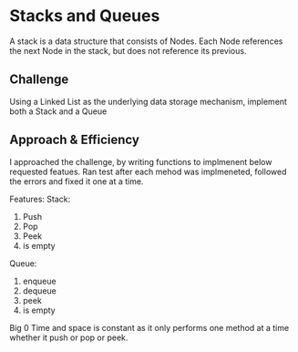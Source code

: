 # Stacks and Queues
A stack is a data structure that consists of Nodes. Each Node references the next Node in the stack, but does not reference its previous.

## Challenge
Using a Linked List as the underlying data storage mechanism, implement both a Stack and a Queue

## Approach & Efficiency
I approached the challenge, by writing functions to implmenent below requested featues. Ran test after each mehod was implmeneted, followed the errors and fixed it one at a time.

Features:
 Stack:
 1. Push
 2. Pop
 3. Peek
 4. is empty

 Queue:
 1. enqueue
 2. dequeue
 3. peek
 4. is empty

Big 0
 Time and space is constant as it only performs one method at a time whether it push or pop or peek.



